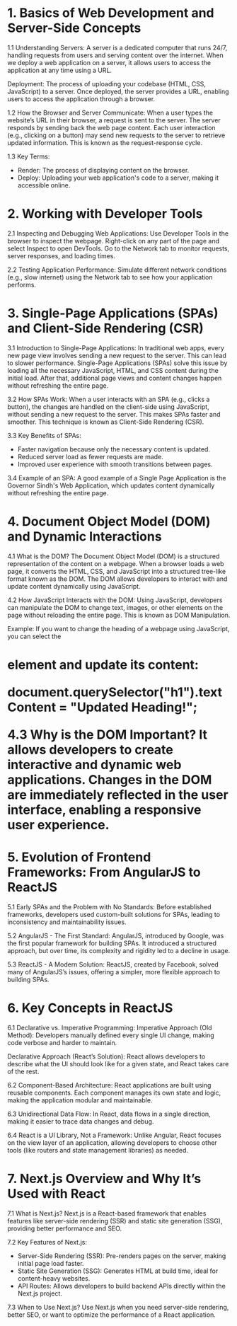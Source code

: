 # 1. Basics of Web Development and Server-Side Concepts

1.1 Understanding Servers:
A server is a dedicated computer that runs 24/7, handling requests from users and serving content over the internet.
When we deploy a web application on a server, it allows users to access the application at any time using a URL.

Deployment:
The process of uploading your codebase (HTML, CSS, JavaScript) to a server. Once deployed, the server provides a URL, enabling users to access the application through a browser.

1.2 How the Browser and Server Communicate:
When a user types the website’s URL in their browser, a request is sent to the server. The server responds by sending back the web page content. Each user interaction (e.g., clicking on a button) may send new requests to the server to retrieve updated information. This is known as the request-response cycle.

1.3 Key Terms:
- Render: The process of displaying content on the browser.
- Deploy: Uploading your web application's code to a server, making it accessible online.

# 2. Working with Developer Tools

2.1 Inspecting and Debugging Web Applications:
Use Developer Tools in the browser to inspect the webpage.
Right-click on any part of the page and select Inspect to open DevTools. Go to the Network tab to monitor requests, server responses, and loading times.

2.2 Testing Application Performance:
Simulate different network conditions (e.g., slow internet) using the Network tab to see how your application performs.

# 3. Single-Page Applications (SPAs) and Client-Side Rendering (CSR)

3.1 Introduction to Single-Page Applications:
In traditional web apps, every new page view involves sending a new request to the server. This can lead to slower performance. Single-Page Applications (SPAs) solve this issue by loading all the necessary JavaScript, HTML, and CSS content during the initial load. After that, additional page views and content changes happen without refreshing the entire page.

3.2 How SPAs Work:
When a user interacts with an SPA (e.g., clicks a button), the changes are handled on the client-side using JavaScript, without sending a new request to the server. This makes SPAs faster and smoother. This technique is known as Client-Side Rendering (CSR).

3.3 Key Benefits of SPAs:
- Faster navigation because only the necessary content is updated.
- Reduced server load as fewer requests are made.
- Improved user experience with smooth transitions between pages.

3.4 Example of an SPA:
A good example of a Single Page Application is the Governor Sindh's Web Application, which updates content dynamically without refreshing the entire page.

# 4. Document Object Model (DOM) and Dynamic Interactions

4.1 What is the DOM?
The Document Object Model (DOM) is a structured representation of the content on a webpage. When a browser loads a web page, it converts the HTML, CSS, and JavaScript into a structured tree-like format known as the DOM. The DOM allows developers to interact with and update content dynamically using JavaScript.

4.2 How JavaScript Interacts with the DOM:
Using JavaScript, developers can manipulate the DOM to change text, images, or other elements on the page without reloading the entire page. This is known as DOM Manipulation.

Example:
If you want to change the heading of a webpage using JavaScript, you can select the <h1> element and update its content:

document.querySelector("h1").textContent = "Updated Heading!";


4.3 Why is the DOM Important?
It allows developers to create interactive and dynamic web applications. Changes in the DOM are immediately reflected in the user interface, enabling a responsive user experience.

# 5. Evolution of Frontend Frameworks: From AngularJS to ReactJS

5.1 Early SPAs and the Problem with No Standards:
Before established frameworks, developers used custom-built solutions for SPAs, leading to inconsistency and maintainability issues.

5.2 AngularJS - The First Standard:
AngularJS, introduced by Google, was the first popular framework for building SPAs. It introduced a structured approach, but over time, its complexity and rigidity led to a decline in usage.

5.3 ReactJS - A Modern Solution:
ReactJS, created by Facebook, solved many of AngularJS’s issues, offering a simpler, more flexible approach to building SPAs.

# 6. Key Concepts in ReactJS

6.1 Declarative vs. Imperative Programming:
Imperative Approach (Old Method):
Developers manually defined every single UI change, making code verbose and harder to maintain.

Declarative Approach (React’s Solution):
React allows developers to describe what the UI should look like for a given state, and React takes care of the rest.

6.2 Component-Based Architecture:
React applications are built using reusable components. Each component manages its own state and logic, making the application modular and maintainable.

6.3 Unidirectional Data Flow:
In React, data flows in a single direction, making it easier to trace data changes and debug.

6.4 React is a UI Library, Not a Framework:
Unlike Angular, React focuses on the view layer of an application, allowing developers to choose other tools (like routers and state management libraries) as needed.

# 7. Next.js Overview and Why It’s Used with React

7.1 What is Next.js?
Next.js is a React-based framework that enables features like server-side rendering (SSR) and static site generation (SSG), providing better performance and SEO.

7.2 Key Features of Next.js:
- Server-Side Rendering (SSR): Pre-renders pages on the server, making initial page load faster.
- Static Site Generation (SSG): Generates HTML at build time, ideal for content-heavy websites.
- API Routes: Allows developers to build backend APIs directly within the Next.js project.

7.3 When to Use Next.js?
Use Next.js when you need server-side rendering, better SEO, or want to optimize the performance of a React application.


